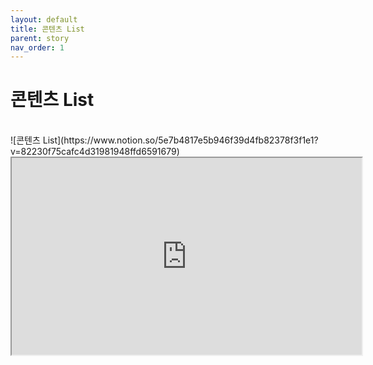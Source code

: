```yaml
---
layout: default
title: 콘텐츠 List
parent: story
nav_order: 1
---
```


# 콘텐츠 List


<br>
![콘텐츠 List](https://www.notion.so/5e7b4817e5b946f39d4fb82378f3f1e1?v=82230f75cafc4d31981948ffd6591679)
<br>
<iframe width="560" height="315" src="https://www.notion.so/5e7b4817e5b946f39d4fb82378f3f1e1?v=82230f75cafc4d31981948ffd6591679"></iframe>

